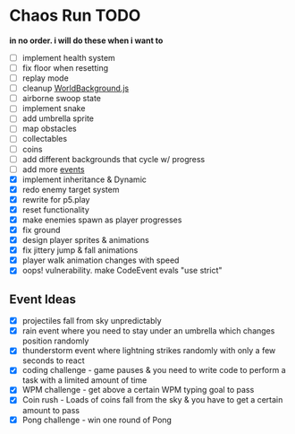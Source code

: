 # Chaos Run TODO
**in no order. i will do these when i want to**

- [ ] implement health system
- [ ] fix floor when resetting
- [ ] replay mode
- [ ] cleanup [WorldBackground.js](classes/WorldBackground.js)
- [ ] airborne swoop state
- [ ] implement snake
- [ ] add umbrella sprite
- [ ] map obstacles
- [ ] collectables
- [ ] coins
- [ ] add different backgrounds that cycle w/ progress
- [ ] add more [events](#event-ideas)
- [x] implement inheritance & Dynamic
- [x] redo enemy target system
- [x] rewrite for p5.play
- [x] reset functionality
- [x] make enemies spawn as player progresses
- [x] fix ground
- [x] design player sprites & animations
- [x] fix jittery jump & fall animations
- [x] player walk animation changes with speed
- [x] oops! vulnerability. make CodeEvent evals "use strict" 

## Event Ideas
- [x] projectiles fall from sky unpredictably
- [x] rain event where you need to stay under an umbrella which changes position randomly
- [x] thunderstorm event where lightning strikes randomly with only a few seconds to react
- [x] coding challenge - game pauses & you need to write code to perform a task with a limited amount of time
- [x] WPM challenge - get above a certain WPM typing goal to pass
- [x] Coin rush - Loads of coins fall from the sky & you have to get a certain amount to pass
- [x] Pong challenge - win one round of Pong